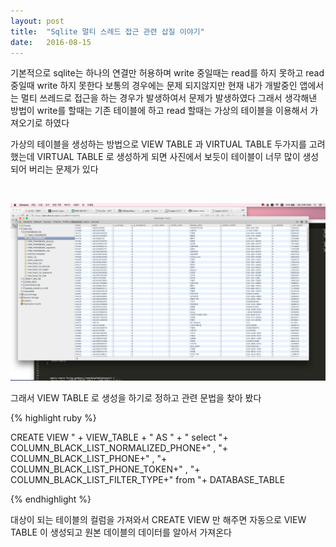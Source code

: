 ```yaml
---
layout: post
title:  "Sqlite 멀티 스레드 접근 관련 삽질 이야기"
date:   2016-08-15
---
```

기본적으로 sqlite는 하나의 연결만 허용하며 write 중일때는 read를 하지 못하고 read 중일때 write 하지 못한다
보통의 경우에는 문제 되지않지만 현재 내가 개발중인 앱에서는 멀티 쓰레드로 접근을 하는 경우가 발생하여서 문제가 발생하였다
그래서 생각해낸 방법이 write를 할때는 기존 테이블에 하고 read 할때는 가상의 테이블을 이용해서 가져오기로 하였다

가상의 테이블을 생성하는 방법으로 VIEW TABLE 과 VIRTUAL TABLE 두가지를 고려했는데 VIRTUAL TABLE 로 생성하게 되면
사진에서 보듯이 테이블이 너무 많이 생성되어 버리는 문제가 있다

<img src="{{ '/images/2016/08/2016-08-15-sqlite-post/view_table_image.png' | prepend: site.baseurl }}" alt="">

![chrome-web-app-example](/images/2016/08/2016-08-15-sqlite-post/view_table_image.png)


그래서 VIEW TABLE 로 생성을 하기로 정하고 관련 문법을 찾아 봤다


{% highlight ruby %}

CREATE VIEW " + VIEW_TABLE + " AS " +
                " select "+
                COLUMN_BLACK_LIST_NORMALIZED_PHONE+" , "+
                COLUMN_BLACK_LIST_PHONE+" , "+
                COLUMN_BLACK_LIST_PHONE_TOKEN+" , "+
                COLUMN_BLACK_LIST_FILTER_TYPE+" from "+
                DATABASE_TABLE

{% endhighlight %}

대상이 되는 테이블의 컬럼을 가져와서 CREATE VIEW 만 해주면 자동으로 VIEW TABLE 이 생성되고 원본 데이블의 데이터를 알아서 가져온다
